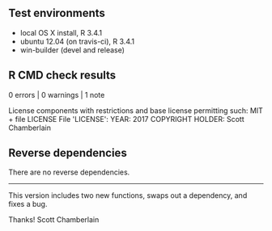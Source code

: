 ## Test environments

* local OS X install, R 3.4.1
* ubuntu 12.04 (on travis-ci), R 3.4.1
* win-builder (devel and release)

## R CMD check results

0 errors | 0 warnings | 1 note

License components with restrictions and base license permitting such:
   MIT + file LICENSE
 File 'LICENSE':
   YEAR: 2017
   COPYRIGHT HOLDER: Scott Chamberlain

## Reverse dependencies

There are no reverse dependencies.

-----

This version includes two new functions, swaps out a dependency, and 
fixes a bug.

Thanks!
Scott Chamberlain

